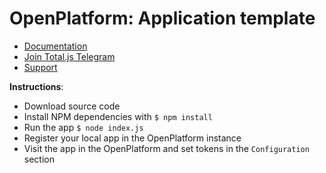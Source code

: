 # OpenPlatform: Application template

- [Documentation](https://docs.totaljs.com/openplatform/)
- [Join Total.js Telegram](https://t.me/totaljs)
- [Support](https://www.totaljs.com/support/)

__Instructions__:

- Download source code
- Install NPM dependencies with `$ npm install`
- Run the app `$ node index.js`
- Register your local app in the OpenPlatform instance
- Visit the app in the OpenPlatform and set tokens in the `Configuration` section

[license-image]: https://img.shields.io/badge/license-MIT-blue.svg?style=flat
[license-url]: license.txt
